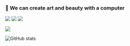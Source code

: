 ### 🎨  We can create art and beauty with a computer
![](https://img.shields.io/badge/language-Java-orange.svg)
![](https://img.shields.io/badge/language-SQL-blue.svg)
![](https://img.shields.io/badge/language-Python-red.svg)

![](https://img.shields.io/badge/Frame-Hexo-blue?logo=Java&style=plastic)

![GitHub stats](https://github-readme-stats.vercel.app/api?username=NorthShip)
